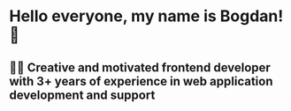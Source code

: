 # Hello everyone, my name is Bogdan! 👋

## 👨‍💻 Сreative and motivated frontend developer with 3+ years of experience in web application development and support



